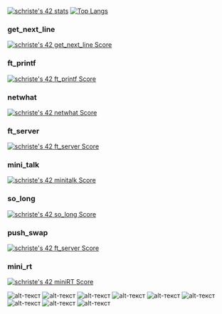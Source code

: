 <!-- <img src="https://www.codewars.com/users/dimoka777/badges/large">

[![LeetCode user dimoka1987](https://img.shields.io/badge/dynamic/json?style=for-the-badge&labelColor=black&color=%23ffa116&label=Solved&query=solvedOverTotal&url=https%3A%2F%2Fleetcode-badge.vercel.app%2Fapi%2Fusers%2Fdimoka1987&logo=leetcode&logoColor=yellow)](https://leetcode.com/dimoka1987/) -->

[![schriste's 42 stats](https://badge42.vercel.app/api/v2/cl5gxyien006909jyulyifh4w/stats?cursusId=21&coalitionId=102)](https://github.com/JaeSeoKim/badge42)
[![Top Langs](https://github-readme-stats.vercel.app/api/top-langs/?username=dimoka777&layout=compact&langs_count=18&theme=vue)](https://github.com/anuraghazra/github-readme-stats)

### get_next_line  
[![schriste's 42 get_next_line Score](https://badge42.vercel.app/api/v2/cl5gxyien006909jyulyifh4w/project/2163251)](https://github.com/JaeSeoKim/badge42)
### ft_printf  
[![schriste's 42 ft_printf Score](https://badge42.vercel.app/api/v2/cl5gxyien006909jyulyifh4w/project/2167397)](https://github.com/JaeSeoKim/badge42)
### netwhat  
[![schriste's 42 netwhat Score](https://badge42.vercel.app/api/v2/cl5gxyien006909jyulyifh4w/project/2163869)](https://github.com/JaeSeoKim/badge42)
### ft_server  
[![schriste's 42 ft_server Score](https://badge42.vercel.app/api/v2/cl5gxyien006909jyulyifh4w/project/2170197)](https://github.com/JaeSeoKim/badge42)
### mini_talk  
[![schriste's 42 minitalk Score](https://badge42.vercel.app/api/v2/cl5gxyien006909jyulyifh4w/project/2191488)](https://github.com/JaeSeoKim/badge42)
### so_long  
[![schriste's 42 so_long Score](https://badge42.vercel.app/api/v2/cl5gxyien006909jyulyifh4w/project/2305948)](https://github.com/JaeSeoKim/badge42)
### push_swap 
[![schriste's 42 ft_server Score](https://badge42.vercel.app/api/v2/cl5gxyien006909jyulyifh4w/project/2170197)](https://github.com/JaeSeoKim/badge42)
### mini_rt 
[![schriste's 42 miniRT Score](https://badge42.vercel.app/api/v2/cl5gxyien006909jyulyifh4w/project/2437877)](https://github.com/JaeSeoKim/badge42)

![alt-текст](https://img.shields.io/badge/Python-282C34?logo=python&logoColor=1572B6 "Python")
![alt-текст](https://img.shields.io/badge/Django-282C34?logo=django&logoColor=1572B6 "django")
![alt-текст](https://img.shields.io/badge/JavaScript-282C34?logo=JavaScript&logoColor=1572B6 "Java Script")
![alt-текст](https://img.shields.io/badge/HTML5-282C34?logo=html5&logoColor=E34F26 "HTML 5")
![alt-текст](https://img.shields.io/badge/React-282C34?logo=react&logoColor=61DAFB "React")
![alt-текст](https://img.shields.io/badge/git-282C34?logo=git&logoColor=F05032 "Git")
![alt-текст](https://img.shields.io/badge/CSS3-282C34?logo=css3&logoColor=1572B6 "CSS")
![alt-текст](https://img.shields.io/badge/React-Native-282C34?logo=react-native&logoColor=1572B6 "React Native")
![alt-текст](https://img.shields.io/badge/Postgresql-282C34?logo=postgresql&logoColor=1572B6 "PostgreSQL")









